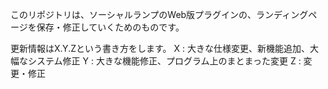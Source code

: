 このリポジトリは、ソーシャルランプのWeb版プラグインの、ランディングページを保存・修正していくためのものです。

更新情報はX.Y.Zという書き方をします。
X : 大きな仕様変更、新機能追加、大幅なシステム修正
Y : 大きな機能修正、プログラム上のまとまった変更
Z : 変更・修正


